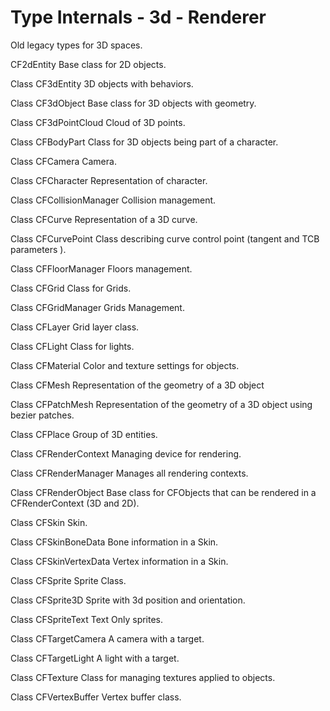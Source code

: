 # Type Internals - 3d - Renderer

Old legacy types for 3D spaces.

CF2dEntity Base class for 2D objects.

Class CF3dEntity 3D objects with behaviors.

Class CF3dObject Base class for 3D objects with geometry.

Class CF3dPointCloud Cloud of 3D points.

Class CFBodyPart Class for 3D objects being part of a character.

Class CFCamera Camera.

Class CFCharacter Representation of character.

Class CFCollisionManager Collision management.

Class CFCurve Representation of a 3D curve.

Class CFCurvePoint Class describing curve control point (tangent and TCB parameters ).

Class CFFloorManager Floors management.

Class CFGrid Class for Grids.

Class CFGridManager Grids Management.

Class CFLayer Grid layer class.

Class CFLight Class for lights.

Class CFMaterial Color and texture settings for objects.

Class CFMesh Representation of the geometry of a 3D object

Class CFPatchMesh Representation of the geometry of a 3D object using bezier patches.

Class CFPlace Group of 3D entities.

Class CFRenderContext Managing device for rendering.

Class CFRenderManager Manages all rendering contexts.

Class CFRenderObject Base class for CFObjects that can be rendered in a CFRenderContext (3D and 2D).

Class CFSkin Skin.

Class CFSkinBoneData Bone information in a Skin.

Class CFSkinVertexData Vertex information in a Skin.

Class CFSprite Sprite Class.

Class CFSprite3D Sprite with 3d position and orientation.

Class CFSpriteText Text Only sprites.

Class CFTargetCamera A camera with a target.

Class CFTargetLight A light with a target.

Class CFTexture Class for managing textures applied to objects.

Class CFVertexBuffer Vertex buffer class.
